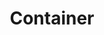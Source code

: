 ---
layout: pattern.njk
key: container-mobile_de
title: Container
parent: components-mobile_de
image: mobile/overview/container.webp
keywords: container, content, footer, header
order: 35
---